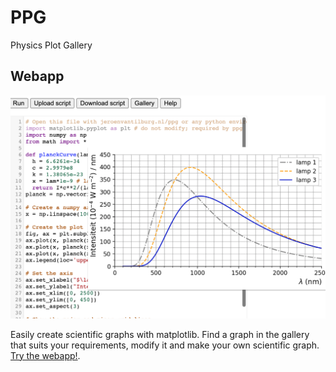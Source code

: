 # PPG
Physics Plot Gallery

## Webapp

[![Webapp screenshot](/screenshot.png)](https://jeroenvantilburg.nl/ppg)

Easily create scientific graphs with matplotlib. Find a graph in the gallery that suits your requirements, modify it and make your own scientific graph.
[Try the webapp!](https://jeroenvantilburg.nl/ppg). 
